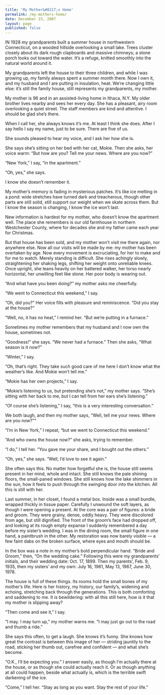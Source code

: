 ```yaml
---
title: 'My Mother&#8217;s Home'
permalink: /my-mothers-home/
date: December 23, 2007
layout: page
published: false
---
```


IN 1928 my grandparents built a summer house in northwestern Connecticut, on a wooded hillside overlooking a small lake. Trees cluster closely about its dark rough clapboards and massive chimneys; a stone porch looks out toward the water. It’s a refuge, knitted smoothly into the natural world around it.

My grandparents left the house to their three children, and while I was growing up, my family always spent a summer month there. Now I own it, and my husband and I are putting in insulation, heat. We’re changing little else: it’s still the family house, still represents my grandparents, my mother.

My mother is 96 and in an assisted-living home in Ithaca, N.Y. My older brother lives nearby and sees her every day. She has a pleasant, airy room overlooking a quiet street. The staff members are kind and attentive. I should be glad she’s there.

When I call her, she always knows it’s me. At least I think she does. After I say hello I say my name, just to be sure. There are five of us.

She sounds pleased to hear my voice, and I ask her how she is.

She says she’s sitting on her bed with her cat, Mokie. Then she asks, her voice warm: “But how are you? Tell me your news. Where are you now?”

“New York,” I say, “in the apartment.”

“Oh, yes,” she says.

I know she doesn’t remember it.

My mother’s memory is fading in mysterious patches. It’s like ice melting in a pond: wide stretches have turned dark and treacherous, though other parts are still solid, still support our weight when we skate across them. But I know the season is changing, I know the ice won’t last.

New information is hardest for my mother, who doesn’t know the apartment well. The place she remembers is our old farmhouse in northern Westchester County, where for decades she and my father came each year for Christmas.

But that house has been sold, and my mother won’t visit me there again, nor anywhere else. Now all our visits will be made by me: my mother has been overtaken by age. Now every movement is excruciating, for her to make and for me to watch. Merely standing is difficult. She rises achingly slowly, straightening her shaking legs, shifting her weight onto unreliable knees. Once upright, she leans heavily on her battered walker, her torso nearly horizontal, her unwilling feet like stone. Her poor body is wearing out.

“And what have you been doing?” my mother asks me cheerfully.

“We went to Connecticut this weekend,” I say.

“Oh, did you?” Her voice fills with pleasure and reminiscence. “Did you stay at the house?”

“Well, no, it has no heat,” I remind her. “But we’re putting in a furnace.”

Sometimes my mother remembers that my husband and I now own the house, sometimes not.

“Goodness!” she says. “We never had a furnace.” Then she asks, “What season is it now?”

“Winter,” I say.

“Oh, that’s right. They take such good care of me here I don’t know what the weather’s like. And Mokie won’t tell me.”

“Mokie has her own projects,” I say.

“Mokie’s listening to us, but pretending she’s not,” my mother says. “She’s sitting with her back to me, but I can tell from her ears she’s listening.”

“Of course she’s listening,” I say, “this is a very interesting conversation.”

We both laugh, and then my mother says, “Well, tell me your news. Where are you now?”“

“I’m in New York,” I repeat, “but we went to Connecticut this weekend.”

“And who owns the house now?” she asks, trying to remember.

“I do,” I tell her. “You gave me your share, and I bought out the others.”

“Oh, yes,” she says. “Well, I’d love to see it again.”

She often says this. No matter how forgetful she is, the house still seems present in her mind, whole and intact. She still knows the pale shining floors, the small-paned windows. She still knows how the lake shimmers in the sun, how it feels to push through the swinging door into the kitchen. All this is still with her.

Last summer, in her closet, I found a metal box. Inside was a small bundle, wrapped thickly in tissue paper. Carefully I unwound the soft layers, as though I were opening a present. At the core was a pair of figures: a bride and groom. They were grainy, dense, oddly heavy. They were discolored from age, but still dignified. The front of the groom’s face had dropped off, and looking at its rough empty expanse I suddenly remembered a day before my sister’s wedding. I was in the dining room, the small figure in one hand, a paintbrush in the other. My restoration was now barely visible — a few faint dabs on the broken surface, where eyes and mouth should be.

In the box was a note in my mother’s bold perpendicular hand. “Bride and Groom,” then, “On the wedding cake.” Following this were my grandparents’ initials, and their wedding date: Oct. 17, 1899. Then my parents’, Feb. 9, 1935, then my sisters’ and my own: July 16, 1961, May 13, 1967, June 30, 1978.

The house is full of these things. Its rooms hold the small bones of my mother’s life. Here is her history, my history, our family’s, widening and echoing, stretching back through the generations. This is both comforting and saddening to me. It is bewildering: with all this still here, how is it that my mother is slipping away?

“Then come and see it,” I say.

“I may. I may turn up,” my mother warns me. “I may just go out to the road and thumb a ride.”

She says this often, to get a laugh. She knows it’s funny. She knows how great the contrast is between this image of her — striding jauntily to the road, sticking her thumb out, carefree and confident — and what she’s become.

“O.K., I’ll be expecting you.” I answer easily, as though I’m actually there at the house, or as though she could actually reach it. Or as though anything at all could happen, beside what actually is, which is the terrible swift darkening of the ice.

“Come,” I tell her. “Stay as long as you want. Stay the rest of your life.”